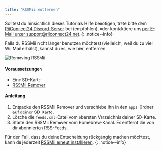 ```yaml
---
title: "RSSMii entfernen"
---
```


Solltest du hinsichtlich dieses Tutorials Hilfe benötigen, trete bitte dem [RiiConnect24 Discord-Server](https://discord.gg/b4Y7jfD) bei (empfohlen), oder kontaktiere uns [per E-Mail unter support@riiconnect24.net](mailto:support@riiconnect24.net).
{: .notice--info}

Falls du RSSMii nicht länger benutzen möchtest (vielleicht, weil du zu viel Wii Mail erhälst), kannst du es, wie hier, entfernen.

![Removing RSSMii](/images/rssmii-remove.png)

#### Voraussetzungen

* Eine SD-Karte
* [RSSMii Remover](https://hbb1.oscwii.org/hbb/rssmii-remover/rssmii-remover.zip)

#### Anleitung

1. Entpacke den RSSMii Remover und verschiebe ihn in den `apps`-Ordner auf deiner SD-Karte.
2. Lösche die `feeds.xml`-Datei vom obersten Verzeichnis deiner SD-Karte.
3. Starte den RSSMii Remover vom Homebrew-Kanal. Es entfernt die von dir abonnierten RSS-Feeds.

Für den Fall, dass du deine Entscheidung rückgängig machen möchtest, kann du jederzeit [RSSMii erneut installieren](rssmii).
{: .notice--info}
